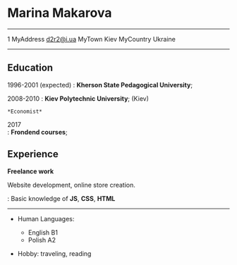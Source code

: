 Marina Makarova
============

-------------------     ----------------------------
1 MyAddress                        d2r2@i.ua
MyTown                              Kiev
MyCountry                           Ukraine
-------------------     ----------------------------

Education
---------

1996-2001 (expected)
:   **Kherson State Pedagogical University**; 
   
  
2008-2010
:   **Kiev Polytechnic University**;  (Kiev)

    *Economist*
 2017  
:   **Frondend  courses**; 
   
Experience
----------

**Freelance work**

Website development, online store creation.



:   Basic knowledge of **JS**, **CSS**, **HTML**

[ref]: https://github.com/Marina2901/rsschool-cv.git


----------------------------------------

* Human Languages:

     * English B1
     * Polish A2
     



* Hobby: traveling, reading